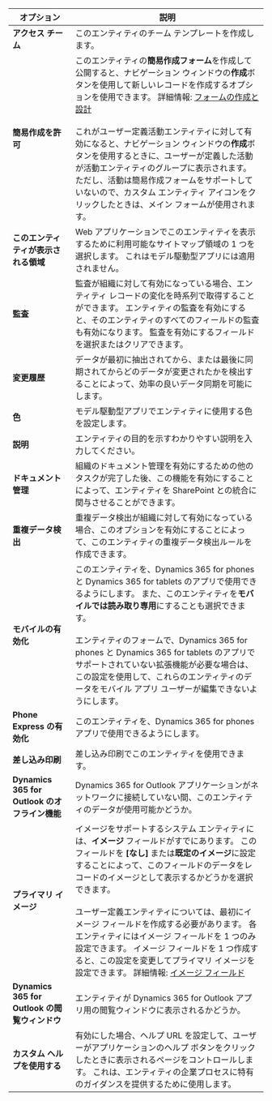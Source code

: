 |オプション   |説明  |
|---------|---------|
|**アクセス チーム**|このエンティティのチーム テンプレートを作成します。 |
|**簡易作成を許可**|このエンティティの**簡易作成フォーム**を作成して公開すると、ナビゲーション ウィンドウの**作成**ボタンを使用して新しいレコードを作成するオプションを使用できます。 詳細情報: [フォームの作成と設計](../maker/model-driven-apps/create-design-forms.md)<br /><br /> これがユーザー定義活動エンティティに対して有効になると、ナビゲーション ウィンドウの**作成**ボタンを使用するときに、ユーザーが定義した活動が活動エンティティのグループに表示されます。 ただし、活動は簡易作成フォームをサポートしていないので、カスタム エンティティ アイコンをクリックしたときは、メイン フォームが使用されます。|
|**このエンティティが表示される領域**|Web アプリケーションでこのエンティティを表示するために利用可能なサイトマップ領域の 1 つを選択します。 これはモデル駆動型アプリには適用されません。|
|**監査**|監査が組織に対して有効になっている場合、エンティティ レコードの変化を時系列で取得することができます。 エンティティの監査を有効にすると、そのエンティティのすべてのフィールドの監査も有効になります。 監査を有効にするフィールドを選択またはクリアできます。|
|**変更履歴**|データが最初に抽出されてから、または最後に同期されてからどのデータが変更されたかを検出することによって、効率の良いデータ同期を可能にします。  |
|**色**|モデル駆動型アプリでエンティティに使用する色を設定します。|
|**説明**|エンティティの目的を示すわかりやすい説明を入力してください。|
|**ドキュメント管理**|組織のドキュメント管理を有効にするための他のタスクが完了した後、この機能を有効にすることによって、エンティティを SharePoint との統合に関与させることができます。 |
|**重複データ検出**|重複データ検出が組織に対して有効になっている場合、このオプションを有効にすることによって、このエンティティの重複データ検出ルールを作成できます。|
|**モバイルの有効化**|このエンティティを、Dynamics 365 for phones と Dynamics 365 for tablets のアプリで使用できるようにします。 また、このエンティティを**モバイルでは読み取り専用**にすることも選択できます。<br /><br /> エンティティのフォームで、Dynamics 365 for phones と Dynamics 365 for tablets のアプリでサポートされていない拡張機能が必要な場合は、この設定を使用して、これらのエンティティのデータをモバイル アプリ ユーザーが編集できないようにします。|
|**Phone Express の有効化**|このエンティティを、Dynamics 365 for phones アプリで使用できるようにします。|
|**差し込み印刷**|差し込み印刷でこのエンティティを使用できます。|
|**Dynamics 365 for Outlook のオフライン機能**|Dynamics 365 for Outlook アプリケーションがネットワークに接続していない間、このエンティティのデータが使用可能かどうか。|
|**プライマリ イメージ**|イメージをサポートするシステム エンティティには、**イメージ** フィールドがすでにあります。 このフィールドを **[なし]** または**既定のイメージ**に設定することによって、このフィールドのデータをレコードのイメージとして表示するかどうかを選択できます。<br /><br /> ユーザー定義エンティティについては、最初にイメージ フィールドを作成する必要があります。 各エンティティにはイメージ フィールドを 1 つのみ設定できます。 イメージ フィールドを 1 つ作成すると、この設定を変更してプライマリ イメージを設定できます。 詳細情報: [イメージ フィールド](../maker/common-data-service/types-of-fields.md#image-fields) |
|**Dynamics 365 for Outlook の閲覧ウィンドウ**|エンティティが Dynamics 365 for Outlook アプリ用の閲覧ウィンドウに表示されるかどうか。|
|**カスタム ヘルプを使用する**|有効にした場合、ヘルプ URL を設定して、ユーザーがアプリケーションのヘルプ ボタンをクリックしたときに表示されるページをコントロールします。 これは、エンティティの企業プロセスに特有のガイダンスを提供するために使用します。|
